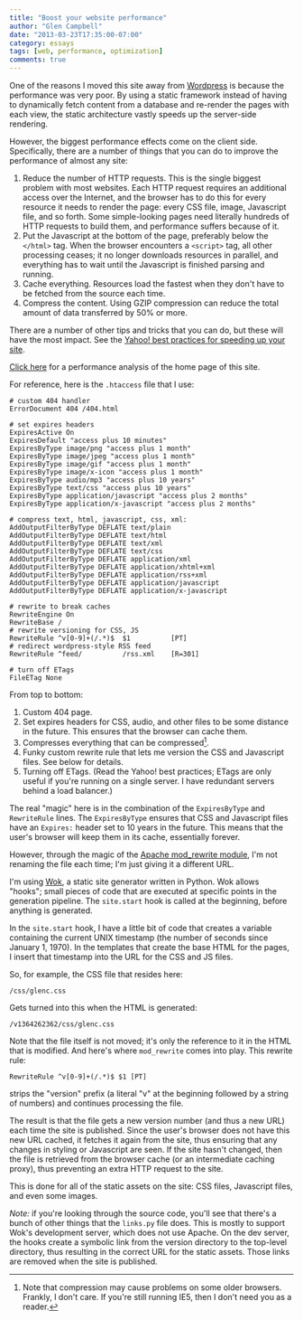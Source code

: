 ```yaml
---
title: "Boost your website performance"
author: "Glen Campbell"
date: "2013-03-23T17:35:00-07:00"
category: essays
tags: [web, performance, optimization]
comments: true
---
```


One of the reasons I moved this site away from
[Wordpress](http://www.wordpress.org) is because the performance
was very poor. By using a static framework instead of having to
dynamically fetch content from a database and re-render the pages
with each view, the static architecture vastly speeds up the
server-side rendering.

However, the biggest performance effects come on the client side.
Specifically, there are a number of things that you can do to improve
the performance of almost any site:

1. Reduce the number of HTTP requests. This is the single biggest problem
   with most websites. Each HTTP request requires an additional
   access over the Internet, and the browser has to do this for
   every resource it needs to render the page: every CSS file,
   image, Javascript file, and so forth.  Some simple-looking pages
   need literally hundreds of HTTP requests to build them, and
   performance suffers because of it.
2. Put the Javascript at the bottom of the page, preferably below the
   `</html>` tag. When the browser encounters a `<script>` tag, all
   other processing ceases; it no longer downloads resources in
   parallel, and everything has to wait until the Javascript is
   finished parsing and running.
3. Cache everything. Resources load the fastest when they don't have to be
   fetched from the source each time.
4. Compress the content. Using GZIP compression can reduce the total amount
   of data transferred by 50% or more.

There are a number of other tips and tricks that you can do, but
these will have the most impact.  See the [Yahoo! best practices
for speeding up your
site](http://developer.yahoo.com/performance/rules.html).

[Click here](http://gtmetrix.com/reports/glen-campbell.com/LXUbW8Lw)
for a performance analysis of the home page of this site.

For reference, here is the `.htaccess` file that I use:

	# custom 404 handler
	ErrorDocument 404 /404.html

	# set expires headers
	ExpiresActive On
	ExpiresDefault "access plus 10 minutes"
	ExpiresByType image/png "access plus 1 month"
	ExpiresByType image/jpeg "access plus 1 month"
	ExpiresByType image/gif "access plus 1 month"
	ExpiresByType image/x-icon "access plus 1 month"
	ExpiresByType audio/mp3 "access plus 10 years"
	ExpiresByType text/css "access plus 10 years"
	ExpiresByType application/javascript "access plus 2 months"
	ExpiresByType application/x-javascript "access plus 2 months"

	# compress text, html, javascript, css, xml:
	AddOutputFilterByType DEFLATE text/plain
	AddOutputFilterByType DEFLATE text/html
	AddOutputFilterByType DEFLATE text/xml
	AddOutputFilterByType DEFLATE text/css
	AddOutputFilterByType DEFLATE application/xml
	AddOutputFilterByType DEFLATE application/xhtml+xml
	AddOutputFilterByType DEFLATE application/rss+xml
	AddOutputFilterByType DEFLATE application/javascript
	AddOutputFilterByType DEFLATE application/x-javascript

	# rewrite to break caches
	RewriteEngine On
	RewriteBase /
	# rewrite versioning for CSS, JS
	RewriteRule ^v[0-9]+(/.*)$ 	$1 			[PT]
	# redirect wordpress-style RSS feed
	RewriteRule ^feed/ 			/rss.xml	[R=301]

	# turn off ETags
	FileETag None

From top to bottom:

1. Custom 404 page.
2. Set expires headers for CSS, audio, and other files to be some distance
   in the future. This ensures that the browser can cache them.
3. Compresses everything that can be compressed[^1].
4. Funky custom rewrite rule that lets me version the CSS and Javascript files.
   See below for details.
5. Turning off ETags. (Read the Yahoo! best practices; ETags are only useful
   if you're running on a single server. I have redundant servers behind a
   load balancer.)

The real "magic" here is in the combination of the `ExpiresByType`
and `RewriteRule` lines. The `ExpiresByType` ensures that CSS and
Javascript files have an `Expires:` header set to 10 years in the
future. This means that the user's browser will keep them in its
cache, essentially forever.

However, through the magic of the [Apache mod_rewrite
module](http://httpd.apache.org/docs/current/mod/mod_rewrite.html), I'm
not renaming the file each time; I'm just giving it a different
URL.

I'm using [Wok](http://glen-campbell.com/essays/wok.html), a static
site generator written in Python. Wok allows "hooks"; small pieces
of code that are executed at specific points in the generation
pipeline.  The `site.start` hook is called at the beginning, before
anything is generated.

In the `site.start` hook, I have a little bit of code that creates
a variable containing the current UNIX timestamp (the number of
seconds since January 1, 1970). In the templates that create the
base HTML for the pages, I insert that timestamp into the URL for
the CSS and JS files.

So, for example, the CSS file that resides here:

	/css/glenc.css

Gets turned into this when the HTML is generated:

	/v1364262362/css/glenc.css

Note that the file itself is not moved; it's only the reference to
it in the HTML that is modified. And here's where `mod_rewrite`
comes into play. This rewrite rule:

	RewriteRule ^v[0-9]+(/.*)$ $1 [PT]

strips the "version" prefix (a literal "v" at the beginning followed
by a string of numbers) and continues processing the file.

The result is that the file gets a new version number (and thus a
new URL) each time the site is published. Since the user's browser
does not have this new URL cached, it fetches it again from the
site, thus ensuring that any changes in styling or Javascript are
seen. If the site hasn't changed, then the file is retrieved from
the browser cache (or an intermediate caching proxy), thus preventing
an extra HTTP request to the site.

This is done for all of the static assets on the site: CSS files,
Javascript files, and even some images.

*Note:* if you're looking through the source code, you'll see that
there's a bunch of other things that the `links.py` file does. This
is mostly to support Wok's development server, which does not use
Apache. On the dev server, the hooks create a symbolic link from
the version directory to the top-level directory, thus resulting
in the correct URL for the static assets. Those links are removed
when the site is published.

[^1]: Note that compression may cause problems on some older browsers.
      Frankly, I don't care. If you're still running IE5, then I don't need
      you as a reader.

